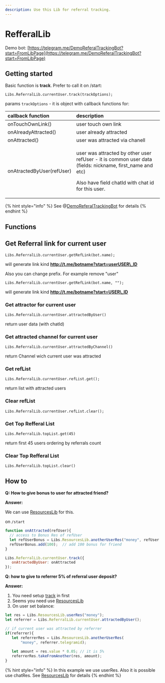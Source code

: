 ```yaml
---
description: Use this Lib for referral tracking.
---
```


# RefferalLib

Demo bot: [https://telegram.me/DemoReferalTrackingBot?start=FromLibPage](https://telegram.me/DemoReferalTrackingBot?start=FromLibPage)

## Getting started

Basic function is **track**. Prefer to call it on /start:

`Libs.ReferralLib.currentUser.track(trackOptions);`

params `trackOptions` - it is object with callback functions for:

<table>
  <thead>
    <tr>
      <th style="text-align:left">callback function</th>
      <th style="text-align:left">description</th>
    </tr>
  </thead>
  <tbody>
    <tr>
      <td style="text-align:left">onTouchOwnLink()</td>
      <td style="text-align:left">user touch own link</td>
    </tr>
    <tr>
      <td style="text-align:left">onAlreadyAttracted()</td>
      <td style="text-align:left">user already attracted</td>
    </tr>
    <tr>
      <td style="text-align:left">onAttracted()</td>
      <td style="text-align:left">user was attracted via chanell</td>
    </tr>
    <tr>
      <td style="text-align:left">onAtractedByUser(refUser)</td>
      <td style="text-align:left">
        <p>user was attracted by other user refUser - it is common user data (fields:
          nickname, first_name and etc)</p>
        <p></p>
        <p>Also have field chatId with chat id for this user.</p>
      </td>
    </tr>
  </tbody>
</table>

{% hint style="info" %}
See @[DemoReferalTrackingBot](https://telegram.me/DemoReferalTrackingBot?start=FromLibPage) for details
{% endhint %}

## Functions



## Get Referral link for current user

`Libs.ReferralLib.currentUser.getRefLink(bot.name);` 

will generate link kind **http://t.me/botname?start=userUSER\_ID**

Also you can change prefix. For example remove "user"

`Libs.ReferralLib.currentUser.getRefLink(bot.name, "");` 

will generate link kind **http://t.me/botname?start=USER\_ID**

### 

### Get attractor for current user

`Libs.ReferralLib.currentUser.attractedByUser()` 

return user data \(with chatId\) 



### Get attracted channel for current user

`Libs.ReferralLib.currentUser.attractedByChannel()` 

return Channel wich current user was attracted



### Get refList

`Libs.ReferralLib.currentUser.refList.get();` 

return list with attracted users



### Clear refList

`Libs.ReferralLib.currentUser.refList.clear();`

### 

### Get Top Refferal List

`Libs.ReferralLib.topList.get(45)`

return first 45 users ordering by referrals count



### Clear Top Refferal List

`Libs.ReferralLib.topList.clear()`

## How to

**Q: How to give bonus to user for attracted friend?**

**Answer:**

We can use [ResourcesLib](https://help.bots.business/libs/resourceslib) for this.

on `/start`

```javascript
function onAttracted(refUser){
  // access to Bonus Res of refUser
  let refUserBonus = Libs.ResourcesLib.anotherUserRes("money", refUser.telegramid);
  refUserBonus.add(100);  // add 100 bonus for friend
}

Libs.ReferralLib.currentUser.track({
   onAtractedByUser: onAttracted
});
```



**Q: how to give to referrer 5% of referral user deposit?**

**Answer:**

1. You need setup [track](https://help.bots.business/libs/refferallib#getting-started) in first
2. Seems you need use [ResourcesLib](https://help.bots.business/libs/resourceslib)
3. On user set balance:

```javascript
let res = Libs.ResourcesLib.userRes("money");
let referrer = Libs.ReferralLib.currentUser.attractedByUser();

// if current user was attracted by referrer
if(referrer){
   let referrerRes = Libs.ResourcesLib.anotherUserRes(
       "money", referrer.telegramid);
   
   let amount = res.value * 0.05; // it is 5%
   referrerRes.takeFromAnother(res, amount);
}
```

{% hint style="info" %}
In this example we use userRes. Also it is possible use chatRes. See [ResourcesLib](https://help.bots.business/libs/resourceslib) for details
{% endhint %}

